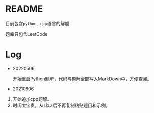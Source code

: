 # README

目前包含`python、cpp`语言的解题

题库只包含LeetCode

# Log

- 20220506

    开始重启Python题解，代码与题解全部写入MarkDown中，方便查阅。

- 20210806

1. 开始追加cpp题解。
2. 时间太宝贵，从此以后不再复制粘贴题目和示例。
